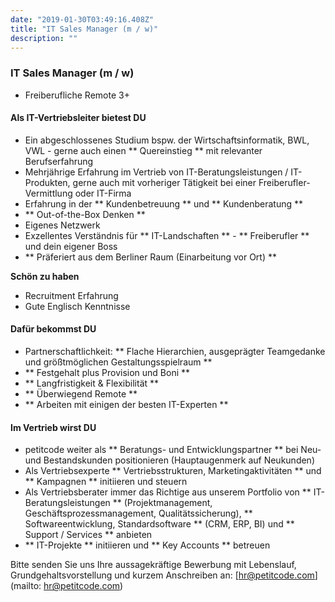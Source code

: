 ```yaml
---
date: "2019-01-30T03:49:16.408Z"
title: "IT Sales Manager (m / w)"
description: ""
---
```


### IT Sales Manager (m / w)

* Freiberufliche Remote 3+

#### Als IT-Vertriebsleiter bietest DU

- Ein abgeschlossenes Studium bspw. der Wirtschaftsinformatik, BWL, VWL - gerne auch einen ** Quereinstieg ** mit relevanter Berufserfahrung
- Mehrjährige Erfahrung im Vertrieb von IT-Beratungsleistungen / IT-Produkten, gerne auch mit vorheriger Tätigkeit bei einer Freiberufler-Vermittlung oder IT-Firma
- Erfahrung in der ** Kundenbetreuung ** und ** Kundenberatung **
- ** Out-of-the-Box Denken **
- Eigenes Netzwerk
- Exzellentes Verständnis für ** IT-Landschaften ** - ** Freiberufler ** und dein eigener Boss
- ** Präferiert aus dem Berliner Raum (Einarbeitung vor Ort) **

**Schön zu haben**
- Recruitment Erfahrung
- Gute Englisch Kenntnisse

#### Dafür bekommst DU

- Partnerschaftlichkeit: ** Flache Hierarchien, ausgeprägter Teamgedanke und größtmöglichen Gestaltungsspielraum **
- ** Festgehalt plus Provision und Boni **
- ** Langfristigkeit & Flexibilität **
- ** Überwiegend Remote **
- ** Arbeiten mit einigen der besten IT-Experten **

#### Im Vertrieb wirst DU
- petitcode weiter als ** Beratungs- und Entwicklungspartner ** bei Neu- und Bestandskunden positionieren (Hauptaugenmerk auf Neukunden)
- Als Vertriebsexperte ** Vertriebsstrukturen, Marketingaktivitäten ** und ** Kampagnen ** initiieren und steuern
- Als Vertriebsberater immer das Richtige aus unserem Portfolio von ** IT-Beratungsleistungen ** (Projektmanagement, Geschäftsprozessmanagement, Qualitätssicherung), ** Softwareentwicklung, Standardsoftware ** (CRM, ERP, BI) und ** Support / Services ** anbieten
- ** IT-Projekte ** initiieren und ** Key Accounts ** betreuen

Bitte senden Sie uns Ihre aussagekräftige Bewerbung mit Lebenslauf, Grundgehaltsvorstellung und kurzem Anschreiben an: [hr@petitcode.com] (mailto: hr@petitcode.com)

